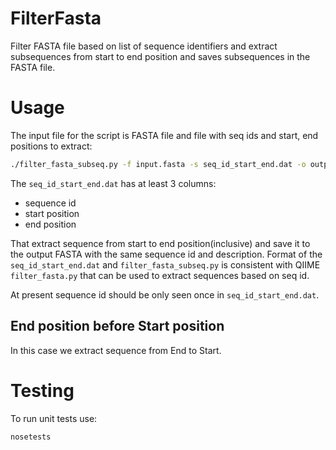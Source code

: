 # FilterFasta

Filter FASTA file based on list of sequence identifiers and extract subsequences from start to end position
and saves subsequences in the FASTA file.

# Usage

The input file for the script is FASTA file and file with seq ids and start, end positions to extract:
```bash
./filter_fasta_subseq.py -f input.fasta -s seq_id_start_end.dat -o output.fasta
```

The `seq_id_start_end.dat` has at least 3 columns:
* sequence id
* start position
* end position

That extract sequence from start to end position(inclusive) and save it to the 
output FASTA with the same sequence id and description.
Format of the `seq_id_start_end.dat` and `filter_fasta_subseq.py` is consistent with QIIME
`filter_fasta.py` that can be used to extract sequences based on seq id.

At present sequence id should be only seen once in `seq_id_start_end.dat`.

## End position before Start position

In this case we extract sequence from End to Start.

# Testing

To run unit tests use:
```
nosetests
```

